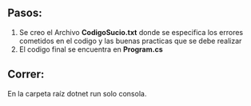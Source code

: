 ## Pasos:

1. Se creo el Archivo **CodigoSucio.txt** donde se especifica los errores cometidos en el codigo y las buenas practicas que se debe realizar
2. El codigo final se encuentra en **Program.cs**

## Correr:

En la carpeta raíz
dotnet run
solo consola.
